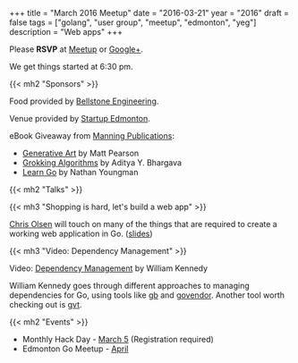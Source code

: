 +++
title = "March 2016 Meetup"
date = "2016-03-21"
year = "2016"
draft = false
tags = ["golang", "user group", "meetup", "edmonton", "yeg"]
description = "Web apps"
+++

Please **RSVP** at [Meetup](https://www.meetup.com/startupedmonton/events/227020698/) or [Google+](https://plus.google.com/events/ctdcmsu8qeg3mmnajdl6j7vdns8?authkey=CJG1wvLprYz7qwE).

We get things started at 6:30 pm.

{{< mh2 "Sponsors" >}}

Food provided by [Bellstone Engineering](https://bellstone.ca/).

Venue provided by [Startup Edmonton](https://www.startupedmonton.com/).

eBook Giveaway from [Manning Publications](https://manning.com/):

- [Generative Art](https://www.manning.com/books/generative-art) by Matt Pearson
- [Grokking Algorithms](https://www.manning.com/books/grokking-algorithms) by Aditya Y. Bhargava
- [Learn Go](https://www.manning.com/books/learn-go) by Nathan Youngman

{{< mh2 "Talks" >}}

{{< mh3 "Shopping is hard, let's build a web app" >}}

[Chris Olsen](https://github.com/chrisolsen) will touch on many of the things that are required to create a working web application in Go. ([slides](https://talks.godoc.org/github.com/edmontongo/presentations/2016-03/Shopping%20is%20Hard/go__shopping-is-hard.slide))

{{< mh3 "Video: Dependency Management" >}}

Video: [Dependency Management](https://www.youtube.com/watch?v=CdhucJShJU8) by William Kennedy

William Kennedy goes through different approaches to managing dependencies for Go, using tools like [gb](https://getgb.io/) and [govendor](https://github.com/kardianos/govendor). Another tool worth checking out is [gvt](https://github.com/FiloSottile/gvt).

{{< mh2 "Events" >}}

- Monthly Hack Day - [March 5](https://www.meetup.com/startupedmonton/events/228651865/) (Registration required)
- Edmonton Go Meetup - [April](/meetup/2016-04/)

